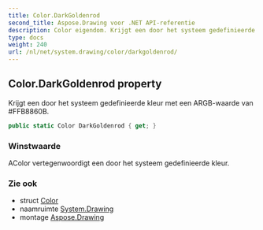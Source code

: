 ```yaml
---
title: Color.DarkGoldenrod
second_title: Aspose.Drawing voor .NET API-referentie
description: Color eigendom. Krijgt een door het systeem gedefinieerde kleur met een ARGBwaarde van FFB8860B.
type: docs
weight: 240
url: /nl/net/system.drawing/color/darkgoldenrod/
---
```

## Color.DarkGoldenrod property

Krijgt een door het systeem gedefinieerde kleur met een ARGB-waarde van #FFB8860B.

```csharp
public static Color DarkGoldenrod { get; }
```

### Winstwaarde

AColor vertegenwoordigt een door het systeem gedefinieerde kleur.

### Zie ook

* struct [Color](../)
* naamruimte [System.Drawing](../../color/)
* montage [Aspose.Drawing](../../../)


